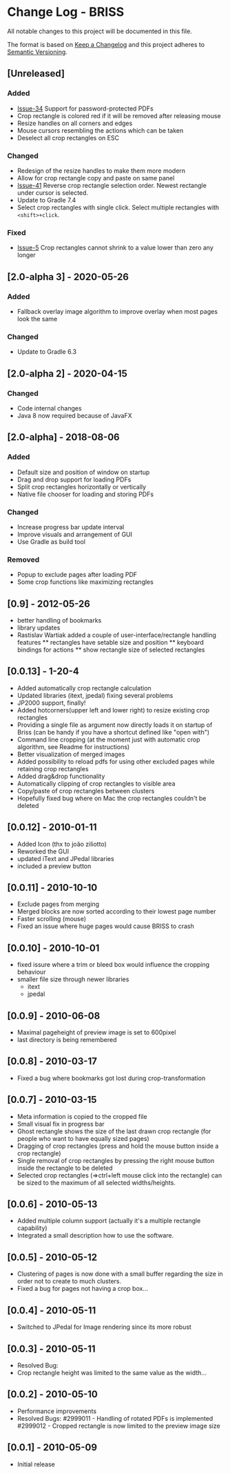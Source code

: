 <!---
 * Copyright 2010 Gerhard Aigner
 * 
 * This file is part of BRISS.
 * 
 * BRISS is free software: you can redistribute it and/or modify it under the
 * terms of the GNU General Public License as published by the Free Software
 * Foundation, either version 3 of the License, or (at your option) any later
 * version.
 * 
 * BRISS is distributed in the hope that it will be useful, but WITHOUT ANY
 * WARRANTY; without even the implied warranty of MERCHANTABILITY or FITNESS FOR
 * A PARTICULAR PURPOSE. See the GNU General Public License for more details.
 * 
 * You should have received a copy of the GNU General Public License along with
 * BRISS. If not, see http://www.gnu.org/licenses/.
--> 

# Change Log - BRISS
All notable changes to this project will be documented in this file.

The format is based on [Keep a Changelog](http://keepachangelog.com/)
and this project adheres to [Semantic Versioning](http://semver.org/).

## [Unreleased]

### Added

* [Issue-34](https://github.com/mbaeuerle/Briss-2.0/issues/34) Support for password-protected PDFs
* Crop rectangle is colored red if it will be removed after releasing mouse
* Resize handles on all corners and edges
* Mouse cursors resembling the actions which can be taken
* Deselect all crop rectangles on ESC

### Changed

* Redesign of the resize handles to make them more modern
* Allow for crop rectangle copy and paste on same panel
* [Issue-41](https://github.com/mbaeuerle/Briss-2.0/issues/41) Reverse crop rectangle selection order. Newest rectangle under cursor is selected.
* Update to Gradle 7.4
* Select crop rectangles with single click. Select multiple rectangles with `<shift>+click`.

### Fixed
* [Issue-5](https://github.com/mbaeuerle/Briss-2.0/issues/5) Crop rectangles cannot shrink to a value lower than zero any longer

## [2.0-alpha 3] - 2020-05-26

### Added
* Fallback overlay image algorithm to improve overlay when most pages look the same

### Changed
* Update to Gradle 6.3

## [2.0-alpha 2] - 2020-04-15

### Changed
* Code internal changes
* Java 8 now required because of JavaFX

## [2.0-alpha] - 2018-08-06

### Added
* Default size and position of window on startup
* Drag and drop support for loading PDFs
* Split crop rectangles horizontally or vertically
* Native file chooser for loading and storing PDFs

### Changed
* Increase progress bar update interval
* Improve visuals and arrangement of GUI
* Use Gradle as build tool

### Removed
* Popup to exclude pages after loading PDF
* Some crop functions like maximizing rectangles

## [0.9] - 2012-05-26
 * better handling of bookmarks
* library updates
* Rastislav Wartiak added a couple of user-interface/rectangle handling features
** rectangles have setable size and position
** keyboard bindings for actions
** show rectangle size of selected rectangles

## [0.0.13] - 1-20-4 
* Added automatically crop rectangle calculation
* Updated libraries (itext, jpedal) fixing several problems
* JP2000 support, finally!
* Added hotcorners(upper left and lower right) to resize existing crop rectangles
* Providing a single file as argument now directly loads it on startup of Briss 
     (can be handy if you have a shortcut defined like "open with")
* Command line cropping (at the moment just with automatic crop algorithm,
     see Readme for instructions)
* Better visualization of merged images
* Added possibility to reload pdfs for using other excluded pages while
     retaining crop rectangles
* Added drag&drop functionality
* Automatically clipping of crop rectangles to visible area
* Copy/paste of crop rectangles between clusters 	
* Hopefully fixed bug where on Mac the crop rectangles couldn't be deleted

## [0.0.12] - 2010-01-11
* Added Icon (thx to joão ziliotto)
* Reworked the GUI
* updated iText and JPedal libraries
* included a preview button

## [0.0.11] - 2010-10-10
* Exclude pages from merging
* Merged blocks are now sorted according to their lowest page number
* Faster scrolling (mouse)
* Fixed an issue where huge pages would cause BRISS to crash

## [0.0.10] - 2010-10-01
* fixed issure where a trim or bleed box would influence the cropping behaviour
* smaller file size through newer libraries
  * itext
  * jpedal 

## [0.0.9] - 2010-06-08
* Maximal pageheight of preview image is set to 600pixel
* last directory is being remembered 

## [0.0.8] - 2010-03-17
* Fixed a bug where bookmarks got lost during crop-transformation

## [0.0.7] - 2010-03-15
* Meta information is copied to the cropped file
* Small visual fix in progress bar
* Ghost rectangle shows the size of the last drawn crop rectangle (for people who want to have equally sized pages)
* Dragging of crop rectangles (press and hold the mouse button inside a crop rectangle)
* Single removal of crop rectangles by pressing the right mouse button inside the rectangle to be deleted
* Selected crop rectangles (=>ctrl+left mouse click into the rectangle) can be sized to the maximum of all selected widths/heights.

## [0.0.6] - 2010-05-13
* Added multiple column support (actually it's a multiple rectangle capability)
* Integrated a small description how to use the software.

## [0.0.5] - 2010-05-12
* Clustering of pages is now done with a small buffer regarding the size in order not to create to much clusters.
* Fixed a bug for pages not having a crop box... 

## [0.0.4] - 2010-05-11
* Switched to JPedal for Image rendering since its more robust

## [0.0.3] - 2010-05-11
* Resolved Bug:
* Crop rectangle height was limited to the same value as the width... 

## [0.0.2] - 2010-05-10
* Performance improvements
* Resolved Bugs:
   #2999011 - Handling of rotated PDFs is implemented
   #2999012 - Cropped rectangle is now limited to the preview image size 

## [0.0.1] - 2010-05-09
* Initial release
